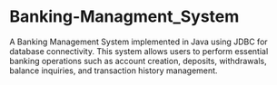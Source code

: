 # Banking-Managment_System
A Banking Management System implemented in Java using JDBC for database connectivity. This system allows users to perform essential banking operations such as account creation, deposits, withdrawals, balance inquiries, and transaction history management.
